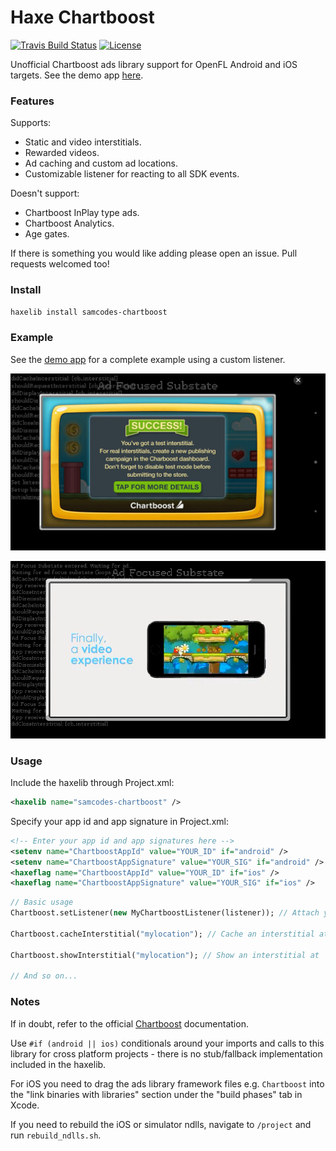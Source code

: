 # Haxe Chartboost

[![Travis Build Status](https://img.shields.io/travis/Tw1ddle/samcodes-chartboost.svg?style=flat-square)](https://travis-ci.org/Tw1ddle/samcodes-chartboost)
[![License](http://img.shields.io/:license-mit-blue.svg?style=flat-square)](https://github.com/Tw1ddle/samcodes-chartboost/blob/master/LICENSE)

Unofficial Chartboost ads library support for OpenFL Android and iOS targets. See the demo app [here](https://github.com/Tw1ddle/samcodes-ads-demo).

### Features

Supports:
* Static and video interstitials.
* Rewarded videos.
* Ad caching and custom ad locations.
* Customizable listener for reacting to all SDK events.

Doesn't support:
* Chartboost InPlay type ads.
* Chartboost Analytics.
* Age gates.

If there is something you would like adding please open an issue. Pull requests welcomed too!

### Install

```bash
haxelib install samcodes-chartboost
```

### Example

See the [demo app](https://github.com/Tw1ddle/samcodes-ads-demo) for a complete example using a custom listener.

![Screenshot of demo app](https://github.com/Tw1ddle/samcodes-ads-demo/blob/master/screenshots/chartboost-interstitial.png?raw=true "Demo app")

![Screenshot of demo app](https://github.com/Tw1ddle/samcodes-ads-demo/blob/master/screenshots/chartboost-video.png?raw=true "Demo app")

### Usage

Include the haxelib through Project.xml:
```xml
<haxelib name="samcodes-chartboost" />
```

Specify your app id and app signature in Project.xml:
```xml
<!-- Enter your app id and app signatures here -->
<setenv name="ChartboostAppId" value="YOUR_ID" if="android" />
<setenv name="ChartboostAppSignature" value="YOUR_SIG" if="android" />
<haxeflag name="ChartboostAppId" value="YOUR_ID" if="ios" />
<haxeflag name="ChartboostAppSignature" value="YOUR_SIG" if="ios" />
```

```haxe
// Basic usage
Chartboost.setListener(new MyChartboostListener(listener)); // Attach your own ChartboostListener subclass to handle/respond to SDK events like 'willDisplayInterstitial', 'didDismissInterstitial' etc.

Chartboost.cacheInterstitial("mylocation"); // Cache an interstitial at 'mylocation'. Locations are added to the Chartboost dashboard automatically.

Chartboost.showInterstitial("mylocation"); // Show an interstitial at 'mylocation'. Will display faster if previously cached (check Chartboost.hasInterstitial()).

// And so on...
```

### Notes

If in doubt, refer to the official [Chartboost](https://www.chartboost.com/) documentation.

Use ```#if (android || ios)``` conditionals around your imports and calls to this library for cross platform projects - there is no stub/fallback implementation included in the haxelib.

For iOS you need to drag the ads library framework files e.g. ```Chartboost``` into the "link binaries with libraries" section under the "build phases" tab in Xcode.

If you need to rebuild the iOS or simulator ndlls, navigate to ```/project``` and run ```rebuild_ndlls.sh```.